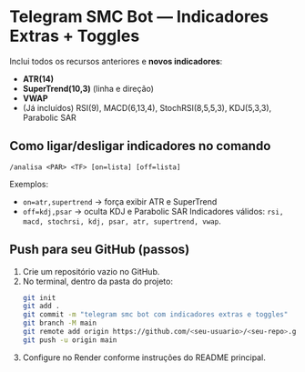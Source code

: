 # Telegram SMC Bot — Indicadores Extras + Toggles
Inclui todos os recursos anteriores e **novos indicadores**:
- **ATR(14)**
- **SuperTrend(10,3)** (linha e direção)
- **VWAP**
- (Já incluídos) RSI(9), MACD(6,13,4), StochRSI(8,5,5,3), KDJ(5,3,3), Parabolic SAR

## Como ligar/desligar indicadores no comando
```
/analisa <PAR> <TF> [on=lista] [off=lista]
```
Exemplos:
- `on=atr,supertrend` → força exibir ATR e SuperTrend
- `off=kdj,psar` → oculta KDJ e Parabolic SAR
Indicadores válidos: `rsi, macd, stochrsi, kdj, psar, atr, supertrend, vwap`.

## Push para seu GitHub (passos)
1. Crie um repositório vazio no GitHub.
2. No terminal, dentro da pasta do projeto:
   ```bash
   git init
   git add .
   git commit -m "telegram smc bot com indicadores extras e toggles"
   git branch -M main
   git remote add origin https://github.com/<seu-usuario>/<seu-repo>.git
   git push -u origin main
   ```
3. Configure no Render conforme instruções do README principal.
